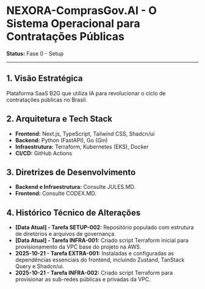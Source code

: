 # NEXORA-ComprasGov.AI - O Sistema Operacional para Contratações Públicas

**Status:** Fase 0 - Setup

---

## 1. Visão Estratégica
Plataforma SaaS B2G que utiliza IA para revolucionar o ciclo de contratações públicas no Brasil.

## 2. Arquitetura e Tech Stack
* **Frontend:** Next.js, TypeScript, Tailwind CSS, Shadcn/ui
* **Backend:** Python (FastAPI), Go (Gin)
* **Infraestrutura:** Terraform, Kubernetes (EKS), Docker
* **CI/CD:** GitHub Actions

## 3. Diretrizes de Desenvolvimento
* **Backend e Infraestrutura:** Consulte JULES.MD.
* **Frontend:** Consulte CODEX.MD.

## 4. Histórico Técnico de Alterações
* **[Data Atual] - Tarefa SETUP-002:** Repositório populado com estrutura de diretórios e arquivos de governança.
* **[Data Atual] - Tarefa INFRA-001:** Criado script Terraform inicial para provisionamento da VPC base do projeto na AWS.
* **2025-10-21 - Tarefa EXTRA-001:** Instaladas e configuradas as dependências essenciais do frontend, incluindo Zustand, TanStack Query e Shadcn/ui.
* **2025-10-21 - Tarefa INFRA-002:** Criado script Terraform para provisionar as sub-redes públicas e privadas da VPC.
